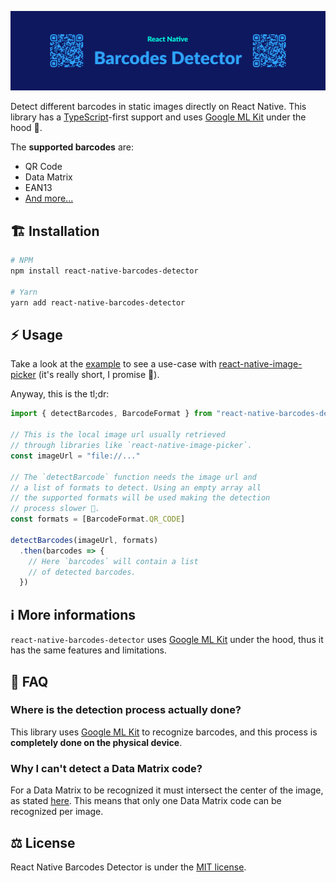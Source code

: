 ![Header](https://raw.githubusercontent.com/dgopsq/react-native-barcodes-detector/main/assets/header.jpg?token=GHSAT0AAAAAABQMUFRBM6B4EL3TLJB5CYZSYUI45HQ)

Detect different barcodes in static images directly on React Native. This library has a [TypeScript](https://www.typescriptlang.org/)-first support and uses [Google ML Kit](https://developers.google.com/ml-kit) under the hood 🤖.

The **supported barcodes** are:
- QR Code
- Data Matrix
- EAN13
- [And more...](https://www.typescriptlang.org/)
## 🏗 Installation

```sh
# NPM
npm install react-native-barcodes-detector

# Yarn
yarn add react-native-barcodes-detector
```

## ⚡️ Usage

Take a look at the [example](https://github.com/dgopsq/react-native-barcodes-detector/blob/main/example/src/App.tsx) to see a use-case with [react-native-image-picker](https://github.com/react-native-image-picker/react-native-image-picker) (it's really short, I promise 🙏).

Anyway, this is the tl;dr:

```js
import { detectBarcodes, BarcodeFormat } from "react-native-barcodes-detector";

// This is the local image url usually retrieved
// through libraries like `react-native-image-picker`.
const imageUrl = "file://..."

// The `detectBarcode` function needs the image url and
// a list of formats to detect. Using an empty array all
// the supported formats will be used making the detection
// process slower 🐌.
const formats = [BarcodeFormat.QR_CODE]

detectBarcodes(imageUrl, formats)
  .then(barcodes => {
    // Here `barcodes` will contain a list
    // of detected barcodes.
  })
```
## ℹ️ More informations
`react-native-barcodes-detector` uses [Google ML Kit](https://developers.google.com/ml-kit) under the hood, thus it has the same features and limitations.

## 🙋 FAQ

### Where is the detection process actually done?
This library uses [Google ML Kit](https://developers.google.com/ml-kit) to recognize barcodes, and this process is **completely done on the physical device**.

### Why I can't detect a Data Matrix code?
For a Data Matrix to be recognized it must intersect the center of the image, as stated [here](https://developers.google.com/ml-kit/vision/barcode-scanning/android#1.-configure-the-barcode-scanner). This means that only one Data Matrix code can be recognized per image.

## ⚖️ License
React Native Barcodes Detector is under the [MIT license](https://github.com/dgopsq/react-native-barcodes-detector/blob/main/LICENSE).